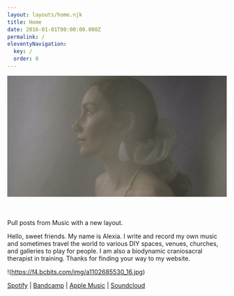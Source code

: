 ```yaml
---
layout: layouts/home.njk
title: Home
date: 2016-01-01T00:00:00.000Z
permalink: /
eleventyNavigation:
  key: /
  order: 0
---
```

![alexia portrait hazy](/static/img/alexia-2020.jpg)

\
\
Pull posts from Music with a new layout.

Hello, sweet friends. My name is Alexia. I write and record my own music and sometimes travel the world to various DIY spaces, venues, churches, and galleries to play for people. I am also a biodynamic craniosacral therapist in training. Thanks for finding your way to my website.

!(https://f4.bcbits.com/img/a1102685530_16.jpg)

[Spotify](https://open.spotify.com/artist/08SD2vwQpHuHq8IiTM180I) | [Bandcamp](https://alexiaavina.bandcamp.com/) | [Apple Music](https://music.apple.com/ca/artist/alexia-avina/1338781702) | [Soundcloud](https://soundcloud.com/alexiaavina)